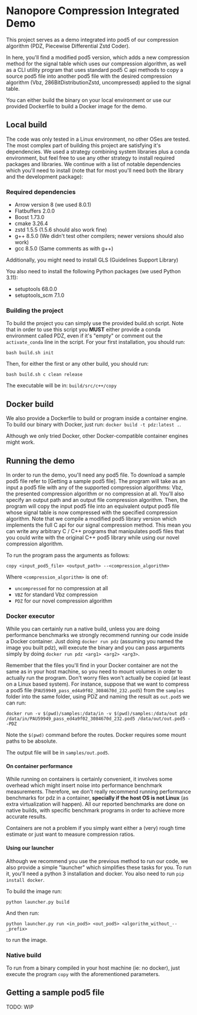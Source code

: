 # Nanopore Compression Integrated Demo

This project serves as a demo integrated into pod5 of our compression algorithm (PDZ, Piecewise Differential Zstd Coder).

In here, you'll find a modified pod5 version, which adds a new compression method for the signal table which uses our compression algorithm, as well as a CLI utility program that uses standard pod5 C api methods to copy a source pod5 file into another pod5 file with the desired compression algorithm (Vbz, 286BitDistributionZstd, uncompressed) applied to the signal table.

You can either build the binary on your local environment or use our provided Dockerfile to build a Docker image for the demo.

## Local build

The code was only tested in a Linux environment, no other OSes are tested.
The most complex part of building this project are satisfying it's dependencies. We used a strategy combining system libraries plus a conda environment, but feel free to use any other strategy to install required packages and libraries. We continue with a list of notable dependencies which you'll need to install (note that for most you'll need both the library and the development package):

### Required dependencies

- Arrow version 8 (we used 8.0.1)
- Flatbuffers 2.0.0
- Boost 1.73.0
- cmake 3.26.4
- zstd  1.5.5 (1.5.6 should also work fine)
- g++ 8.5.0 (We didn't test other compilers; newer versions should also work)
- gcc 8.5.0 (Same comments as with g++)

Additionally, you might need to install GLS (Guidelines Support Library)

You also need to install the following Python packages (we used Python 3.11):

- setuptools 68.0.0
- setuptools_scm 7.1.0

### Building the project

To build the project you can simply use the provided build.sh script. Note that in order to use this script you **MUST** either provide a conda environment called PDZ, even if it's "empty" or comment out the `activate_conda` line in the script.
For your first installation, you should run:

`bash build.sh init`

Then, for either the first or any other build, you should run:

`bash build.sh c clean release`

The executable will be in: `build/src/c++/copy`

## Docker build

We also provide a Dockerfile to build or program inside a container engine. To build our binary with Docker, just run: `docker build -t pdz:latest .`.

Although we only tried Docker, other Docker-compatible container engines might work.

## Running the demo

In order to run the demo, you'll need any pod5 file. To download a sample pod5 file refer to [Getting a sample pod5 file].
The program will take as an input a pod5 file with any of the supported compression algorithms: Vbz, the presented compression algorithm or no compression at all. You'll also specify an output path and an output file compression algorithm. Then, the program will copy the input pod5 file into an equivalent output pod5 file whose signal table is now compressed with the specified compression algorithm.
Note that we compile a modified pod5 library version which implements the full C api for our signal compression method. This mean you can write any arbitrary C / C++ programs that manipulates pod5 files that you could write with the original C++ pod5 library  while using our novel compression algorithm.

To run the program pass the arguments as follows:

`copy <input_pod5_file> <output_path> --<compression_algorithm>`

Where `<compression_algorithm>` is one of:
- `uncompressed` for no compression at all
- `VBZ` for standard Vbz compression
- `PDZ` for our novel compression algorithm

### Docker executor

While you can certainly run a native build, unless you are doing performance benchmarks we strongly recommend running our code inside a Docker container. Just doing `docker run pdz` (assuming you named the image you built pdz), will execute the binary and you can pass arguments simply by doing `docker run pdz <arg1> <arg2> <arg3>`.

Remember that the files you'll find in your Docker container are not the same as in your host machine, so you need to mount volumes in order to actually run the program. Don't worry files won't actually be copied (at least on a Linux based system). For instance, suppose that we want to compress a pod5 file (`PAU59949_pass_ed4a9f02_3084670d_232.pod5`) from the `samples` folder into the same folder, using PDZ and naming the result as `out.pod5` we can run:

`docker run -v $(pwd)/samples:/data/in -v $(pwd)/samples:/data/out pdz /data/in/PAU59949_pass_ed4a9f02_3084670d_232.pod5 /data/out/out.pod5 --PDZ`

Note the `$(pwd)` command before the routes. Docker requires some mount paths to be absolute.

The output file will be in `samples/out.pod5`.

#### On container performance

While running on containers is certainly convenient, it involves some overhead which might insert noise into performance benchmark measurements. Therefore, we don't really recommend running performance benchmarks for pdz in a container, **specially if the host OS is not Linux** (as extra virtualization will happen). All our reported benchmarks are done on native builds, with specific benchmark programs in order to achieve more accurate results. 

Containers are not a problem if you simply want either a (very) rough time estimate or just want to measure compression ratios.

#### Using our launcher

Although we recommend you use the previous method to run our code, we also provide a simple "launcher" which simplifies these tasks for you. To run it, you'll need a python 3 installation and docker. You also need to run `pip install docker`.

To build the image run:

`python launcher.py build`

And then run:

`python launcher.py run <in_pod5> <out_pod5> <algorithm_without_--_prefix>`

to run the image.

### Native build

To run from a binary compiled in your host machine (ie: no docker), just execute the program `copy` with the aforementioned parameters.

## Getting a sample pod5 file

TODO: WIP
